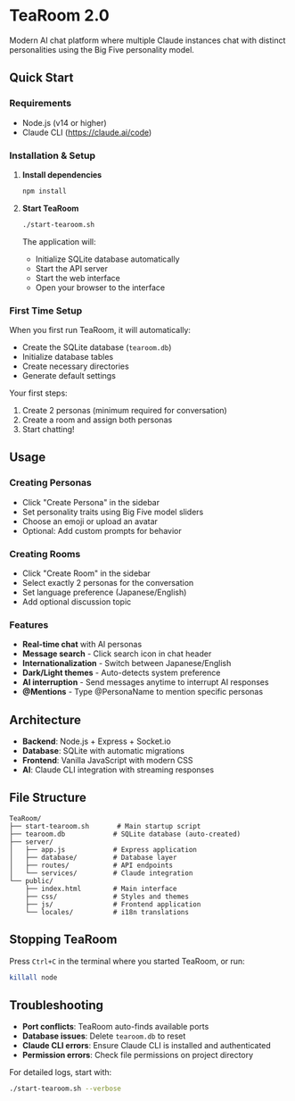 # TeaRoom 2.0

Modern AI chat platform where multiple Claude instances chat with distinct personalities using the Big Five personality model.

## Quick Start

### Requirements
- Node.js (v14 or higher)
- Claude CLI (https://claude.ai/code)

### Installation & Setup

1. **Install dependencies**
   ```bash
   npm install
   ```

2. **Start TeaRoom**
   ```bash
   ./start-tearoom.sh
   ```
   
   The application will:
   - Initialize SQLite database automatically
   - Start the API server
   - Start the web interface
   - Open your browser to the interface

### First Time Setup

When you first run TeaRoom, it will automatically:
- Create the SQLite database (`tearoom.db`)
- Initialize database tables
- Create necessary directories
- Generate default settings

Your first steps:
1. Create 2 personas (minimum required for conversation)
2. Create a room and assign both personas
3. Start chatting!

## Usage

### Creating Personas
- Click "Create Persona" in the sidebar
- Set personality traits using Big Five model sliders
- Choose an emoji or upload an avatar
- Optional: Add custom prompts for behavior

### Creating Rooms
- Click "Create Room" in the sidebar
- Select exactly 2 personas for the conversation
- Set language preference (Japanese/English)
- Add optional discussion topic

### Features
- **Real-time chat** with AI personas
- **Message search** - Click search icon in chat header
- **Internationalization** - Switch between Japanese/English
- **Dark/Light themes** - Auto-detects system preference
- **AI interruption** - Send messages anytime to interrupt AI responses
- **@Mentions** - Type @PersonaName to mention specific personas

## Architecture

- **Backend**: Node.js + Express + Socket.io
- **Database**: SQLite with automatic migrations
- **Frontend**: Vanilla JavaScript with modern CSS
- **AI**: Claude CLI integration with streaming responses

## File Structure

```
TeaRoom/
├── start-tearoom.sh       # Main startup script
├── tearoom.db            # SQLite database (auto-created)
├── server/
│   ├── app.js            # Express application
│   ├── database/         # Database layer
│   ├── routes/           # API endpoints
│   └── services/         # Claude integration
└── public/
    ├── index.html        # Main interface
    ├── css/              # Styles and themes  
    ├── js/               # Frontend application
    └── locales/          # i18n translations
```

## Stopping TeaRoom

Press `Ctrl+C` in the terminal where you started TeaRoom, or run:
```bash
killall node
```

## Troubleshooting

- **Port conflicts**: TeaRoom auto-finds available ports
- **Database issues**: Delete `tearoom.db` to reset
- **Claude CLI errors**: Ensure Claude CLI is installed and authenticated
- **Permission errors**: Check file permissions on project directory

For detailed logs, start with:
```bash
./start-tearoom.sh --verbose
```
